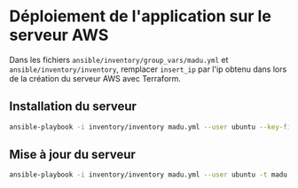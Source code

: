 # Déploiement de l'application sur le serveur AWS

Dans les fichiers `ansible/inventory/group_vars/madu.yml` et `ansible/inventory/inventory`, remplacer `insert_ip` par l'ip obtenu dans lors de la création du serveur AWS avec Terraform.

## Installation du serveur

```sh
ansible-playbook -i inventory/inventory madu.yml --user ubuntu --key-file "../terraform/id_rsa"
```


## Mise à jour du serveur

```sh
ansible-playbook -i inventory/inventory madu.yml --user ubuntu -t madu --key-file "../terraform/id_rsa"
```